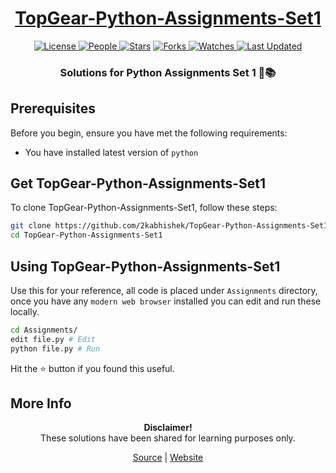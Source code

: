 <div align="center">

<h1><a href="https://2kabhishek.github.io/TopGear-Python-Assignments-Set1">TopGear-Python-Assignments-Set1</a></h1>

<a href="https://github.com/2KAbhishek/TopGear-Python-Assignments-Set1/blob/main/LICENSE">
<img alt="License" src="https://img.shields.io/github/license/2kabhishek/TopGear-Python-Assignments-Set1?style=flat&color=eee&label="> </a>

<a href="https://github.com/2KAbhishek/TopGear-Python-Assignments-Set1/graphs/contributors">
<img alt="People" src="https://img.shields.io/github/contributors/2kabhishek/TopGear-Python-Assignments-Set1?style=flat&color=ffaaf2&label=People"> </a>

<a href="https://github.com/2KAbhishek/TopGear-Python-Assignments-Set1/stargazers">
<img alt="Stars" src="https://img.shields.io/github/stars/2kabhishek/TopGear-Python-Assignments-Set1?style=flat&color=98c379&label=Stars"></a>

<a href="https://github.com/2KAbhishek/TopGear-Python-Assignments-Set1/network/members">
<img alt="Forks" src="https://img.shields.io/github/forks/2kabhishek/TopGear-Python-Assignments-Set1?style=flat&color=66a8e0&label=Forks"> </a>

<a href="https://github.com/2KAbhishek/TopGear-Python-Assignments-Set1/watchers">
<img alt="Watches" src="https://img.shields.io/github/watchers/2kabhishek/TopGear-Python-Assignments-Set1?style=flat&color=f5d08b&label=Watches"> </a>

<a href="https://github.com/2KAbhishek/TopGear-Python-Assignments-Set1/pulse">
<img alt="Last Updated" src="https://img.shields.io/github/last-commit/2kabhishek/TopGear-Python-Assignments-Set1?style=flat&color=e06c75&label="> </a>

<h3>Solutions for Python Assignments Set 1 🐍📚</h3>

</div>

## Prerequisites

Before you begin, ensure you have met the following requirements:

- You have installed latest version of `python`

## Get TopGear-Python-Assignments-Set1

To clone TopGear-Python-Assignments-Set1, follow these steps:

```bash
git clone https://github.com/2kabhishek/TopGear-Python-Assignments-Set1
cd TopGear-Python-Assignments-Set1
```

## Using TopGear-Python-Assignments-Set1

Use this for your reference, all code is placed under `Assignments` directory, once you have any `modern web browser` installed you can edit and run these locally.

```bash
cd Assignments/
edit file.py # Edit
python file.py # Run
```

Hit the ⭐ button if you found this useful.

## More Info

<div align="center">

<strong>Disclaimer!</strong><br>
These solutions have been shared for learning purposes only. <br>

<a href="https://github.com/2KAbhishek/TopGear-Python-Assignments-Set1">Source</a> |
<a href="https://2kabhishek.github.io/TopGear-Python-Assignments-Set1">Website</a>

</div>
